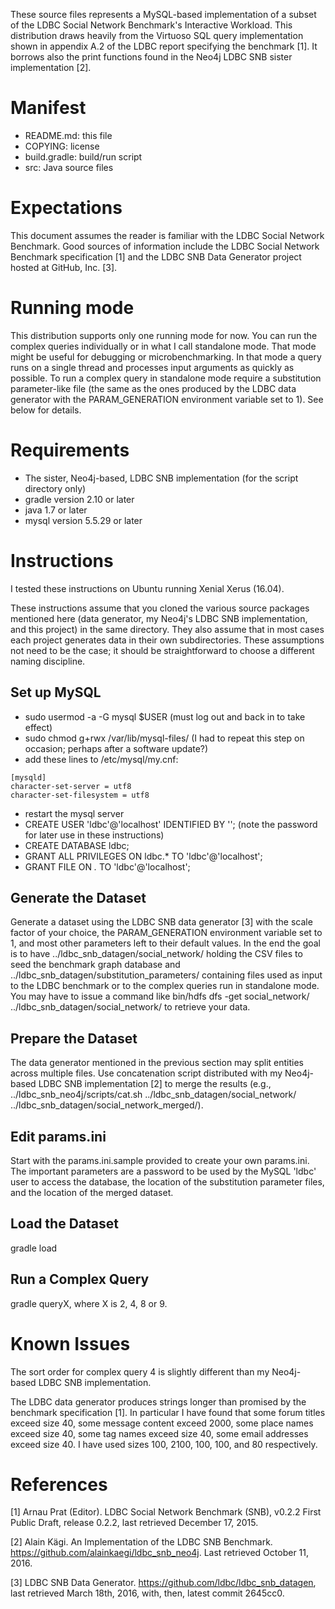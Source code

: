 These source files represents a MySQL-based implementation of a subset
of the LDBC Social Network Benchmark's Interactive Workload.  This
distribution draws heavily from the Virtuoso SQL query implementation
shown in appendix A.2 of the LDBC report specifying the benchmark [1].
It borrows also the print functions found in the Neo4j LDBC SNB sister
implementation [2].

Manifest
========

- README.md: this file
- COPYING: license
- build.gradle: build/run script
- src: Java source files

Expectations
============

This document assumes the reader is familiar with the LDBC Social
Network Benchmark.  Good sources of information include the LDBC
Social Network Benchmark specification [1] and the LDBC SNB Data
Generator project hosted at GitHub, Inc. [3].

Running mode
============

This distribution supports only one running mode for now.  You can run
the complex queries individually or in what I call standalone mode.
That mode might be useful for debugging or microbenchmarking.  In that
mode a query runs on a single thread and processes input arguments as
quickly as possible.  To run a complex query in standalone
mode require a substitution parameter-like file (the same as the ones
produced by the LDBC data generator with the PARAM_GENERATION
environment variable set to 1).  See below for details.

Requirements
============

- The sister, Neo4j-based, LDBC SNB implementation (for the script directory only)
- gradle version 2.10 or later
- java 1.7 or later
- mysql version 5.5.29 or later


Instructions
============

I tested these instructions on Ubuntu running Xenial Xerus (16.04).

These instructions assume that you cloned the various source packages
mentioned here (data generator, my Neo4j's LDBC SNB implementation,
and this project) in the same directory.  They also assume that in
most cases each project generates data in their own subdirectories.
These assumptions not need to be the case; it should be
straightforward to choose a different naming discipline.

Set up MySQL
------------
- sudo usermod -a -G mysql $USER
  (must log out and back in to take effect)
- sudo chmod g+rwx /var/lib/mysql-files/
  (I had to repeat this step on occasion; perhaps after a software update?)
- add these lines to /etc/mysql/my.cnf:
```
[mysqld]
character-set-server = utf8
character-set-filesystem = utf8
```
- restart the mysql server
- CREATE USER 'ldbc'@'localhost' IDENTIFIED BY '<password>';
  (note the password for later use in these instructions)
- CREATE DATABASE ldbc;
- GRANT ALL PRIVILEGES ON ldbc.* TO 'ldbc'@'localhost';
- GRANT FILE ON *.* TO 'ldbc'@'localhost';

Generate the Dataset
--------------------

Generate a dataset using the LDBC SNB data generator [3] with the
scale factor of your choice, the PARAM_GENERATION environment variable
set to 1, and most other parameters left to their default values.  In
the end the goal is to have ../ldbc_snb_datagen/social_network/
holding the CSV files to seed the benchmark graph database and
../ldbc_snb_datagen/substitution_parameters/ containing files used as
input to the LDBC benchmark or to the complex queries run in
standalone mode.  You may have to issue a command like bin/hdfs dfs
-get social_network/ ../ldbc_snb_datagen/social_network/ to retrieve
your data.

Prepare the Dataset
-------------------

The data generator mentioned in the previous section may split
entities across multiple files.  Use concatenation script distributed
with my Neo4j-based LDBC SNB implementation [2] to merge the results
(e.g., ../ldbc_snb_neo4j/scripts/cat.sh
../ldbc_snb_datagen/social_network/
../ldbc_snb_datagen/social_network_merged/).

Edit params.ini
---------------

Start with the params.ini.sample provided to create your own
params.ini.  The important parameters are a password to be used by the
MySQL 'ldbc' user to access the database, the location of the
substitution parameter files, and the location of the merged dataset.

Load the Dataset
----------------

gradle load

Run a Complex Query
-------------------

gradle queryX, where X is 2, 4, 8 or 9.

Known Issues
============

The sort order for complex query 4 is slightly different than my
Neo4j-based LDBC SNB implementation.

The LDBC data generator produces strings longer than promised by the
benchmark specification [1].  In particular I have found that some
forum titles exceed size 40, some message content exceed 2000, some
place names exceed size 40, some tag names exceed size 40, some email
addresses exceed size 40.  I have used sizes 100, 2100, 100, 100, and
80 respectively.

References
==========

[1] Arnau Prat (Editor).  LDBC Social Network Benchmark (SNB), v0.2.2
    First Public Draft, release 0.2.2, last retrieved December 17,
    2015.

[2] Alain Kägi.  An Implementation of the LDBC SNB
    Benchmark. https://github.com/alainkaegi/ldbc_snb_neo4j.  Last
    retrieved October 11, 2016.

[3] LDBC SNB Data Generator.
    https://github.com/ldbc/ldbc_snb_datagen, last retrieved March
    18th, 2016, with, then, latest commit 2645cc0.
